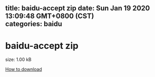 
title: baidu-accept zip
date: Sun Jan 19 2020 13:09:48 GMT+0800 (CST)    
categories: baidu
---

# baidu-accept zip
size: 1.00 kB
 
 

[How to download](https://bpcam.bemobtrk.com/go/2ceec3aa-1ca2-46d6-b9ff-aaa5c184517c?jno=620)